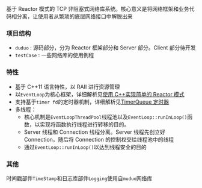 基于 Reactor 模式的 TCP 非阻塞式网络库系统。核心意义是将网络框架和业务代码相分离，让使用者从繁琐的底层网络接口中解脱出来

### 项目结构

- `duduo` : 源码部分，分为 Reactor 框架部分和 Server 部分。Client 部分待开发
- `testCase` : 一些网络库的使用例程

### 特性

- 基于 C++11 语言特性，以 RAII 进行资源管理
- 以`EventLoop`为核心框架，详细解析见[使用 C++实现简单的 Reactor 模式](https://wcsjdzz.github.io/2020/12/06/%E4%BD%BF%E7%94%A8C-%E5%AE%9E%E7%8E%B0%E7%AE%80%E5%8D%95%E7%9A%84Reactor%E6%A8%A1%E5%BC%8F/)
- 支持基于`timer fd`的定时器机制，详细解析见[TimerQueue 定时器](https://wcsjdzz.github.io/2020/12/06/TimerQueue%E2%80%94%E2%80%94%E5%9F%BA%E4%BA%8Etimer-fd%E7%9A%84%E5%AE%9A%E6%97%B6%E5%99%A8%E6%9C%BA%E5%88%B6/)
- 多线程：
  - 核心机制是`EventLoopThreadPool`线程池以及`EventLoop::runInLoop()`函数，以实现将函数执行线程进行转移的目的。
  - Server 线程和 Connection 线程分离。Server 线程先创立好 Connection，随后将 Connection 的控制权交给线程池中的线程
  - 通过`EventLoop::runInLoop()`以达到线程安全的目的

### 其他

时间戳部件`TimeStamp`和日志库部件`Logging`使用自`muduo`网络库

